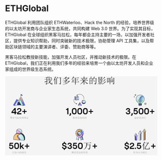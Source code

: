 # ETHGlobal

ETHGlobal 利用团队组织 ETHWaterloo、Hack the North 的经验，培养世界级的以太坊开发商与企业家生态系统，共同构建 Web 3.0 世界。为了实现其目标，ETHGlobal 在全球组织黑客马拉松，每年都会主持主要的一场，以加强开发者社区，提供专业知识帮助，同时突破新的技术极限，协助管理 API 工具集，以及帮助区块链领域的主要演讲者、评委、赞助商等等。

黑客马拉松教授新技能，加强开发人员社区，并推动新技术的极限。在ETHGlobal，我们正在利用我们多年的经验来培育一个由以太坊开发人员和企业家组成的世界级生态系统。

![image-20220721143142460](image-20220721143142460.png)
